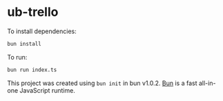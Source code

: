 # ub-trello

To install dependencies:

```bash
bun install
```

To run:

```bash
bun run index.ts
```

This project was created using `bun init` in bun v1.0.2. [Bun](https://bun.sh) is a fast all-in-one JavaScript runtime.
